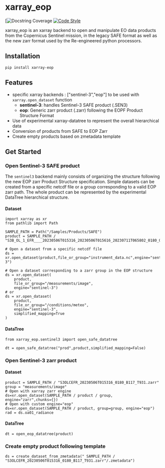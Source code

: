 # xarray_eop

[![Docstring Coverage](docstr-cov-link)
[![Code Style][black-badge]][black-link]




xarray_eop is an xarray backend to open and manipulate EO data products from the Copernicus Sentinel mission, in the legacy SAFE format as well as the new zarr format used by the Re-engineered python processors.

## Installation

```shell
pip install xarray-eop
```

## Features

- specific xarray backends : ["sentinel-3","eop"] to be used with  `xarray.open_dataset` function
  - **sentinel-3**: handles Sentinel-3 SAFE product (.SEN3)
  - **eop**: Generic zarr product (.zarr) following the EOPF Product Structure Format
- Use of experimental xarray-datatree to represent the overall hierarchical data
- Conversion of products from SAFE to EOP Zarr
- Create empty products based on zmetadata template

## Get Started

### Open Sentinel-3 SAFE product

The `sentinel3` backend mainly consists of organizing the structure following the new EOP zarr Product Structure specification.
Simple datasets can be created from a specific netcdf file or a group corresponding to a valid EOP zarr path.
The whole product can be represented by the experimental DataTree hierarchical structure.

#### Dataset

```shell
import xarray as xr
from pathlib import Path

SAMPLE_PATH = Path("/Samples/Products/SAFE")
product = SAMPLE_PATH / "S3B_OL_1_EFR____20230506T015316_20230506T015616_20230711T065802_0180_079_117______LR1_D_NR_003.SEN3"

# Open a dataset from a specific netcdf file
ds = xr.open_dataset(product,file_or_group="instrument_data.nc",engine="sentinel-3")

# Open a dataset corresponding to a zarr group in the EOP structure
ds = xr.open_dataset(
    product,
    file_or_group="/measurements/image",
    engine="sentinel-3")
# or
ds = xr.open_dataset(
    product,
    file_or_group="/conditions/meteo",
    engine="sentinel-3",
    simplified_mapping=True
)
```

#### DataTree

```shell
from xarray_eop.sentinel3 import open_safe_datatree

dt = open_safe_datatree("prod",product,simplified_mapping=False)
```


### Open Sentinel-3 zarr product

#### Dataset

```shell
product = SAMPLE_PATH / "S3OLCEFR_20230506T015316_0180_B117_T931.zarr"
group = "measurements/image"
# Open with xarray zarr engine
ds=xr.open_dataset(SAMPLE_PATH / product / group, engine="zarr",chunks={})
# Open with custom engine="eop"
ds=xr.open_dataset(SAMPLE_PATH / product, group=group, engine="eop")
rad = ds.oa01_radiance
```

#### DataTree

```shell
dt = open_eop_datatree(product)
```

### Create empty product following template

```shell
ds = create_dataset_from_zmetadata(" SAMPLE_PATH / "S3OLCEFR_20230506T015316_0180_B117_T931.zarr"/.zmetadata")
```

[black-badge]:https://img.shields.io/badge/code%20style-black-000000.svg
[black-link]: https://black.readthedocs.io/en/stable/
[docstr-cov-link]: https://vlevasseur073.github.io/xarray-eop/docstr_coverage.svg
